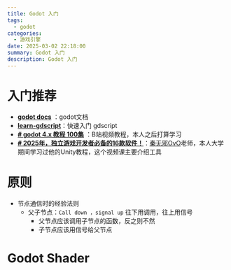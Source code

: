 ```yaml
---
title: Godot 入门
tags:
  - godot
categories:
  - 游戏引擎
date: 2025-03-02 22:18:00
summary: Godot 入门
description: Godot 入门
---
```


# 入门推荐

- **[godot docs](https://docs.godotengine.org/zh-cn/4.x/index.html)** ：godot文档
- **[learn-gdscript](https://github.com/GDQuest/learn-gdscript)**：快速入门 gdscript
- **[# godot 4.x 教程 100集](https://www.bilibili.com/video/BV14Y411h7Po/?spm_id_from=333.1387.favlist.content.click&vd_source=fb3505db9b87542728213f28843a6d74)** ：B站视频教程，本人之后打算学习
- **[# 2025年，独立游戏开发者必备的16款软件！](https://www.bilibili.com/video/BV1ytrpY7Emm/?spm_id_from=333.1387.homepage.video_card.click)**：[秦无邪OvO](https://space.bilibili.com/335835274)老师，本人大学期间学习过他的Unity教程，这个视频课主要介绍工具


# 原则


- 节点通信时的经验法则 
	- 父子节点：`Call down ，signal up`  往下用调用，往上用信号
		- 父节点应该调用子节点的函数，反之则不然
		- 子节点应该用信号给父节点


# Godot Shader

